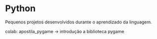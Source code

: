 # Python
Pequenos projetos desenvolvidos durante o aprendizado da linguagem.

colab: apostila_pygame -> introdução a biblioteca pygame

